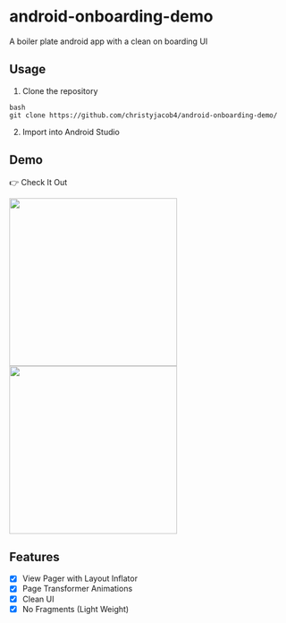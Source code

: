 # android-onboarding-demo

A boiler plate android app with a clean on boarding UI 

## Usage

1) Clone the repository
```
bash
git clone https://github.com/christyjacob4/android-onboarding-demo/
```
2) Import into Android Studio

## Demo

👉 Check It Out
<br>

<img src="https://imgur.com/sbwzpDz.jpg" width="300">

<img src="https://i.imgur.com/x5qTUhq.gif" width="300">


## Features

- [x] View Pager with Layout Inflator 
- [x] Page Transformer Animations
- [x] Clean UI
- [x] No Fragments (Light Weight)
